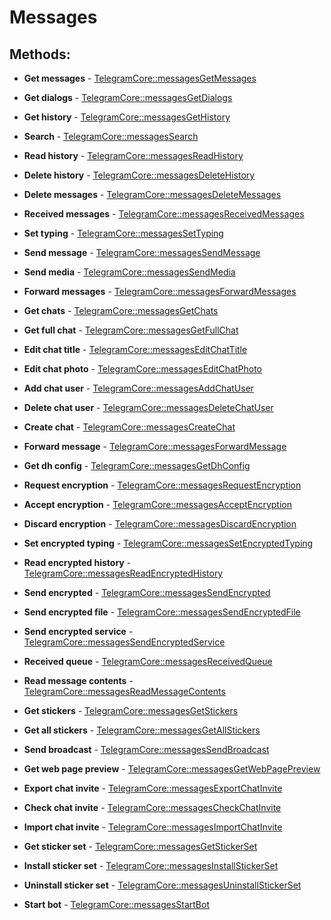 # Messages

## Methods:

* **Get messages** - [TelegramCore::messagesGetMessages](methods/getmessages.md)

* **Get dialogs** - [TelegramCore::messagesGetDialogs](methods/getdialogs.md)

* **Get history** - [TelegramCore::messagesGetHistory](methods/gethistory.md)

* **Search** - [TelegramCore::messagesSearch](methods/search.md)

* **Read history** - [TelegramCore::messagesReadHistory](methods/readhistory.md)

* **Delete history** - [TelegramCore::messagesDeleteHistory](methods/deletehistory.md)

* **Delete messages** - [TelegramCore::messagesDeleteMessages](methods/deletemessages.md)

* **Received messages** - [TelegramCore::messagesReceivedMessages](methods/receivedmessages.md)

* **Set typing** - [TelegramCore::messagesSetTyping](methods/settyping.md)

* **Send message** - [TelegramCore::messagesSendMessage](methods/sendmessage.md)

* **Send media** - [TelegramCore::messagesSendMedia](methods/sendmedia.md)

* **Forward messages** - [TelegramCore::messagesForwardMessages](methods/forwardmessages.md)

* **Get chats** - [TelegramCore::messagesGetChats](methods/getchats.md)

* **Get full chat** - [TelegramCore::messagesGetFullChat](methods/getfullchat.md)

* **Edit chat title** - [TelegramCore::messagesEditChatTitle](methods/editchattitle.md)

* **Edit chat photo** - [TelegramCore::messagesEditChatPhoto](methods/editchatphoto.md)

* **Add chat user** - [TelegramCore::messagesAddChatUser](methods/addchatuser.md)

* **Delete chat user** - [TelegramCore::messagesDeleteChatUser](methods/deletechatuser.md)

* **Create chat** - [TelegramCore::messagesCreateChat](methods/createchat.md)

* **Forward message** - [TelegramCore::messagesForwardMessage](methods/forwardmessage.md)

* **Get dh config** - [TelegramCore::messagesGetDhConfig](methods/getdhconfig.md)

* **Request encryption** - [TelegramCore::messagesRequestEncryption](methods/requestencryption.md)

* **Accept encryption** - [TelegramCore::messagesAcceptEncryption](methods/acceptencryption.md)

* **Discard encryption** - [TelegramCore::messagesDiscardEncryption](methods/discardencryption.md)

* **Set encrypted typing** - [TelegramCore::messagesSetEncryptedTyping](methods/setencryptedtyping.md)

* **Read encrypted history** - [TelegramCore::messagesReadEncryptedHistory](methods/readencryptedhistory.md)

* **Send encrypted** - [TelegramCore::messagesSendEncrypted](methods/sendencrypted.md)

* **Send encrypted file** - [TelegramCore::messagesSendEncryptedFile](methods/sendencryptedfile.md)

* **Send encrypted service** - [TelegramCore::messagesSendEncryptedService](methods/sendencryptedservice.md)

* **Received queue** - [TelegramCore::messagesReceivedQueue](methods/receivedqueue.md)

* **Read message contents** - [TelegramCore::messagesReadMessageContents](methods/readmessagecontents.md)

* **Get stickers** - [TelegramCore::messagesGetStickers](methods/getstickers.md)

* **Get all stickers** - [TelegramCore::messagesGetAllStickers](methods/getallstickers.md)

* **Send broadcast** - [TelegramCore::messagesSendBroadcast](methods/sendbroadcast.md)

* **Get web page preview** - [TelegramCore::messagesGetWebPagePreview](methods/getwebpagepreview.md)

* **Export chat invite** - [TelegramCore::messagesExportChatInvite](methods/exportchatinvite.md)

* **Check chat invite** - [TelegramCore::messagesCheckChatInvite](methods/checkchatinvite.md)

* **Import chat invite** - [TelegramCore::messagesImportChatInvite](methods/importchatinvite.md)

* **Get sticker set** - [TelegramCore::messagesGetStickerSet](methods/getstickerset.md)

* **Install sticker set** - [TelegramCore::messagesInstallStickerSet](methods/installstickerset.md)

* **Uninstall sticker set** - [TelegramCore::messagesUninstallStickerSet](methods/uninstallstickerset.md)

* **Start bot** - [TelegramCore::messagesStartBot](methods/startbot.md)

